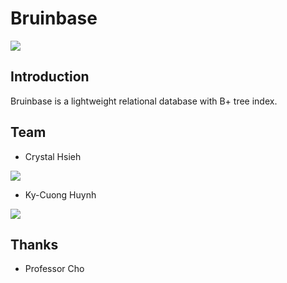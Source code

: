 # Bruinbase

![](https://travis-ci.org/KyCodeHuynh/Bruinbase.svg)

## Introduction 

Bruinbase is a lightweight relational database with B+ tree index.

## Team

* Crystal Hsieh

![](https://avatars3.githubusercontent.com/u/5697626?v=3&s=200)

* Ky-Cuong Huynh

![](https://avatars3.githubusercontent.com/u/4713937?v=3&s=200)

## Thanks

* Professor Cho